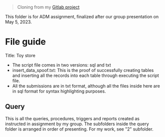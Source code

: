 > Cloning from my [Gitlab project](https://gitlab.com/cwrpg02/toy-store-database)

This folder is for ADM assignment, finalized after our group presentation on May 5, 2023.

# File guide
Title: Toy store
* The script file comes in two versions: sql and txt
* insert_data_spoof.txt: This is the proof of successfully creating tables and inserting all the records into each table through executing the script file.
* All the submissions are in txt format, although all the files inside here are in sql format for syntax highlighting purposes.

## Query
This is all the queries, procedures, triggers and reports created as instructed in assignment by my group. The subfolders inside the query folder is arranged in order of presenting. For my work, see "2" subfolder.
